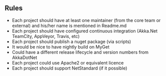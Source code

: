 ## Rules
- Each project should have at least one maintainer (from the core team or external) and his/her name is mentioned in Readme.md
- Each project should have configured continuous integration (Akka.Net TeamCity, AppVeyor, Travis, etc)
- Each project should publish a nuget package (via scripts)
- It would be nice to have nightly build on MyGet
- Could have a different release lifecycle and version numbers from AkkaDotNet
- Each project could use Apache2 or equivalent licence
- Each project should support NetStandard (if it possible)
